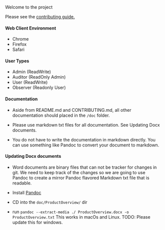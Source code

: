 
Welcome to the project

Please see the [contributing guide.](CONTRIBUTING.md)

#### Web Client Environment

* Chrome
* Firefox
* Safari


#### User Types
* Admin (ReadWrite)
* Auditor (ReadOnly Admin)
* User (ReadWrite)
* Observer (Readonly User)

#### Documentation

* Aside from README.md and CONTRIBUTING.md, all other documentation should placed in the `/doc` folder.

* Please use markdown txt files for all documentation. See Updating Docx documents.

* You do not have to write the documentation in markdown directly. You can use something like Pandoc to convert your document to markdown. 

#### Updating Docx documents

* Word documents are binary files that can not be tracker for changes in git. We need to keep track of the changes so we are going to use Pandoc to create a mirror Pandoc flavored Markdown txt file that is readable.

* Install [Pandoc](http://pandoc.org/)

* CD into the `doc/ProductOverview/` dir
* run `pandoc --extract-media ./ ProductOverview.docx -o ProductOverview.txt` This works in macOs and Linux. TODO: Please update this for windows.
